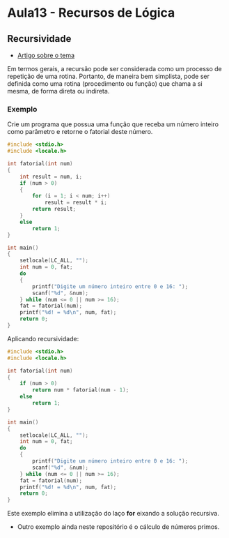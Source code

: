 # Aula13 - Recursos de Lógica
## Recursividade
- [Artigo sobre o tema](https://embarcados.com.br/recursividade/)

Em termos gerais, a recursão pode ser considerada como um processo de repetição de uma rotina. Portanto, de maneira bem simplista, pode ser definida como uma rotina (procedimento ou função) que chama a si mesma, de forma direta ou indireta.

### Exemplo
Crie um programa que possua uma função que receba um número inteiro como parâmetro e retorne o fatorial deste número.
```c
#include <stdio.h>
#include <locale.h>

int fatorial(int num)
{
    int result = num, i;
    if (num > 0)
    {
        for (i = 1; i < num; i++)
            result = result * i;
        return result;
    }
    else
        return 1;
}

int main()
{
    setlocale(LC_ALL, "");
    int num = 0, fat;
    do
    {
        printf("Digite um número inteiro entre 0 e 16: ");
        scanf("%d", &num);
    } while (num <= 0 || num >= 16);
    fat = fatorial(num);
    printf("%d! = %d\n", num, fat);
    return 0;
}
```
Aplicando recursividade:
```c
#include <stdio.h>
#include <locale.h>

int fatorial(int num)
{
    if (num > 0)
        return num * fatorial(num - 1);
    else
        return 1;
}

int main()
{
    setlocale(LC_ALL, "");
    int num = 0, fat;
    do
    {
        printf("Digite um número inteiro entre 0 e 16: ");
        scanf("%d", &num);
    } while (num <= 0 || num >= 16);
    fat = fatorial(num);
    printf("%d! = %d\n", num, fat);
    return 0;
}
```
Este exemplo elimina a utilização do laço **for** eixando a solução recursiva.
- Outro exemplo ainda neste repositório é o cálculo de números primos.